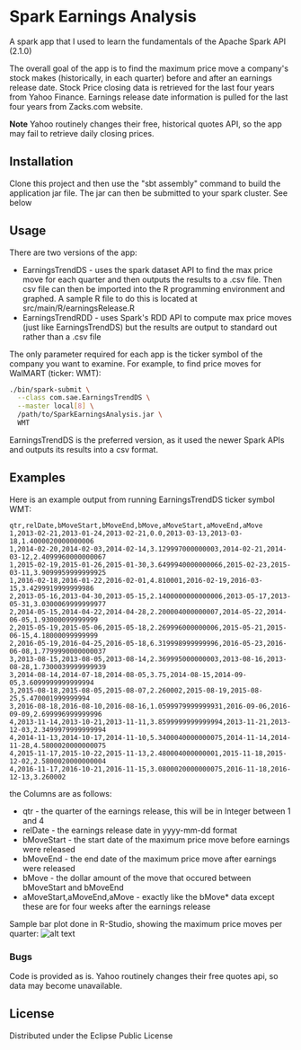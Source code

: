 # Spark Earnings Analysis
A spark app that I used to learn the fundamentals of the Apache Spark API (2.1.0)
  
The overall goal of the app is to find the maximum price move a company's stock makes (historically, in each quarter) before and 
after an earnings release date. Stock Price closing data is retrieved for the last four years from Yahoo Finance. Earnings release date information 
is pulled for the last four years from Zacks.com website.

<b>Note</b> Yahoo routinely changes their free, historical quotes API, so the app may fail to retrieve daily closing prices.

## Installation
Clone this project and then use the "sbt assembly" command to build the application jar file. The jar can then be
 submitted to your spark cluster. See below

## Usage
There are two versions of the app:
* EarningsTrendDS - uses the spark dataset API to find the max price move for each quarter and then outputs the results
to a .csv file. Then csv file can then be imported into the R programming environment and graphed. A sample R file to 
do this is located at src/main/R/earningsRelease.R
* EarningsTrendRDD - uses Spark's RDD API to compute max price moves (just like EarningsTrendDS) but the results are
output to standard out rather than a .csv file

The only parameter required for each app is the ticker symbol of the company you want to examine. For example, to find 
price moves for WalMART (ticker: WMT):
```bash
./bin/spark-submit \
  --class com.sae.EarningsTrendDS \
  --master local[8] \
  /path/to/SparkEarningsAnalysis.jar \
  WMT
  ```
EarningsTrendDS is the preferred version, as it used the newer Spark APIs and outputs its results into a csv format.

## Examples
Here is an example output from running EarningsTrendDS ticker symbol WMT:
```csv
qtr,relDate,bMoveStart,bMoveEnd,bMove,aMoveStart,aMoveEnd,aMove
1,2013-02-21,2013-01-24,2013-02-21,0.0,2013-03-13,2013-03-18,1.4000020000000006
1,2014-02-20,2014-02-03,2014-02-14,3.129997000000003,2014-02-21,2014-03-12,2.4099960000000067
1,2015-02-19,2015-01-26,2015-01-30,3.6499940000000066,2015-02-23,2015-03-11,3.9099959999999925
1,2016-02-18,2016-01-22,2016-02-01,4.810001,2016-02-19,2016-03-15,3.4299919999999986
2,2013-05-16,2013-04-30,2013-05-15,2.1400000000000006,2013-05-17,2013-05-31,3.0300069999999977
2,2014-05-15,2014-04-22,2014-04-28,2.200004000000007,2014-05-22,2014-06-05,1.93000099999999
2,2015-05-19,2015-05-06,2015-05-18,2.269996000000006,2015-05-21,2015-06-15,4.18000099999999
2,2016-05-19,2016-04-25,2016-05-18,6.319998999999996,2016-05-23,2016-06-08,1.7799990000000037
3,2013-08-15,2013-08-05,2013-08-14,2.369995000000003,2013-08-16,2013-08-28,1.7300039999999939
3,2014-08-14,2014-07-18,2014-08-05,3.75,2014-08-15,2014-09-05,3.6099999999999994
3,2015-08-18,2015-08-05,2015-08-07,2.260002,2015-08-19,2015-08-25,5.470001999999994
3,2016-08-18,2016-08-10,2016-08-16,1.0599979999999931,2016-09-06,2016-09-09,2.699996999999996
4,2013-11-14,2013-10-21,2013-11-11,3.8599999999999994,2013-11-21,2013-12-03,2.3499979999999994
4,2014-11-13,2014-10-17,2014-11-10,5.3400040000000075,2014-11-14,2014-11-28,4.5800020000000075
4,2015-11-17,2015-10-22,2015-11-13,2.480004000000001,2015-11-18,2015-12-02,2.5800020000000004
4,2016-11-17,2016-10-21,2016-11-15,3.0800020000000075,2016-11-18,2016-12-13,3.260002
```
the Columns are as follows:
* qtr - the quarter of the earnings release, this will be in Integer between 1 and 4
* relDate - the earnings release date in yyyy-mm-dd format
* bMoveStart - the start date of the maximum price move before earnings were released
* bMoveEnd - the end date of the maximum price move after earnings were released
* bMove - the dollar amount of the move that occured between bMoveStart and bMoveEnd
* aMoveStart,aMoveEnd,aMove - exactly like the bMove* data except these are for four weeks after the earnings release 

Sample bar plot done in R-Studio, showing the maximum price moves per quarter:
![alt text](https://github.com/strohs/stock-chart/blob/master/Rplot.jpg "")

### Bugs 
Code is provided as is. Yahoo routinely changes their free quotes api, so data may become unavailable.

## License
Distributed under the Eclipse Public License